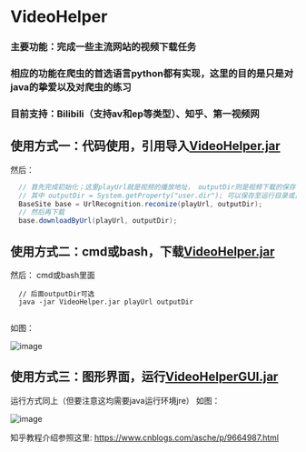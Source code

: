 # VideoHelper

### 主要功能：完成一些主流网站的视频下载任务
### 相应的功能在爬虫的首选语言python都有实现，这里的目的是只是对java的挚爱以及对爬虫的练习
### 目前支持：Bilibili（支持av和ep等类型）、知乎、第一视频网

## 使用方式一：代码使用，引用导入[VideoHelper.jar](https://github.com/asche910/VideoHelper/raw/master/VideoHelper.jar)
然后：
```JAVA
  // 首先完成初始化；这里playUrl就是视频的播放地址， outputDir则是视频下载的保存目录
  // 其中 outputDir = System.getProperty("user.dir"); 可以保存至运行目录或自定义
  BaseSite base = UrlRecognition.reconize(playUrl, outputDir);
  // 然后再下载
  base.downloadByUrl(playUrl, outputDir);

```

## 使用方式二：cmd或bash，下载[VideoHelper.jar](https://github.com/asche910/VideoHelper/raw/master/VideoHelper.jar)
然后：
cmd或bash里面
```
  // 后面outputDir可选
  java -jar VideoHelper.jar playUrl outputDir
  
```
如图：

![image](https://github.com/asche910/VideoHelper/blob/master/screenshots/TIM%E6%88%AA%E5%9B%BE20181027201653.png)

## 使用方式三：图形界面，运行[VideoHelperGUI.jar](https://github.com/asche910/VideoHelper/raw/master/VideoHelperGUI.jar)
运行方式同上（但要注意这均需要java运行环境jre）
如图：

![image](https://github.com/asche910/VideoHelper/blob/master/screenshots/TIM%E6%88%AA%E5%9B%BE20181027212558.png)




知乎教程介绍参照这里:
https://www.cnblogs.com/asche/p/9664987.html

